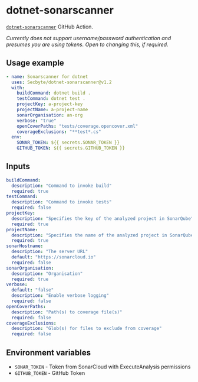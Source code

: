 # dotnet-sonarscanner

[`dotnet-sonarscanner`](https://docs.sonarqube.org/latest/analysis/scan/sonarscanner-for-msbuild/) GitHub Action.

_Currently does not support username/password authentication and presumes you are using tokens. Open to changing this, if required._

## Usage example

```yaml
- name: Sonarscanner for dotnet
  uses: Secbyte/dotnet-sonarscanner@v1.2
  with:
    buildCommand: dotnet build .
    testCommand: dotnet test .
    projectKey: a-project-key
    projectName: a-project-name
    sonarOrganisation: an-org
    verbose: "true"
    openCoverPaths: "tests/coverage.opencover.xml"
    coverageExclusions: "**test*.cs"
  env:
    SONAR_TOKEN: ${{ secrets.SONAR_TOKEN }}
    GITHUB_TOKEN: ${{ secrets.GITHUB_TOKEN }}
```

## Inputs

```yaml
buildCommand:
  description: "Command to invoke build"
  required: true
testCommand:
  description: "Command to invoke tests"
  required: false
projectKey:
  description: "Specifies the key of the analyzed project in SonarQube"
  required: true
projectName:
  description: "Specifies the name of the analyzed project in SonarQube"
  required: true
sonarHostname:
  description: "The server URL"
  default: "https://sonarcloud.io"
  required: false
sonarOrganisation:
  description: "Organisation"
  required: true
verbose:
  default: "false"
  description: "Enable verbose logging"
  required: false
openCoverPaths:
  description: "Path(s) to coverage file(s)"
  required: false
coverageExclusions:
  description: "Glob(s) for files to exclude from coverage"
  required: false
```

## Environment variables

* `SONAR_TOKEN` - Token from SonarCloud with ExecuteAnalysis permissions
* `GITHUB_TOKEN` - GitHub Token
